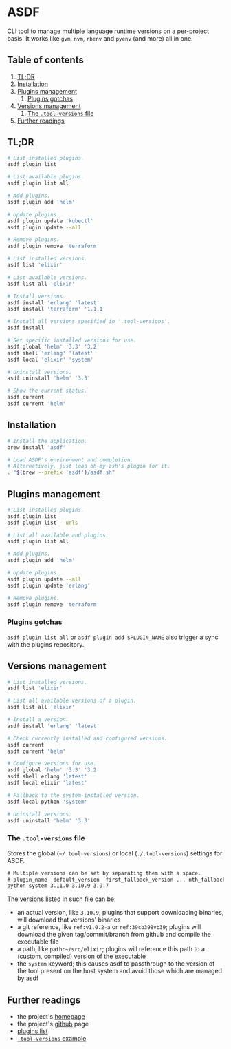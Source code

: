 # ASDF

CLI tool to manage multiple language runtime versions on a per-project basis. It works like `gvm`, `nvm`, `rbenv` and `pyenv` (and more) all in one.

## Table of contents <!-- omit in toc -->

1. [TL;DR](#tldr)
1. [Installation](#installation)
1. [Plugins management](#plugins-management)
   1. [Plugins gotchas](#plugins-gotchas)
1. [Versions management](#versions-management)
   1. [The `.tool-versions` file](#the-tool-versions-file)
1. [Further readings](#further-readings)

## TL;DR

```sh
# List installed plugins.
asdf plugin list

# List available plugins.
asdf plugin list all

# Add plugins.
asdf plugin add 'helm'

# Update plugins.
asdf plugin update 'kubectl'
asdf plugin update --all

# Remove plugins.
asdf plugin remove 'terraform'

# List installed versions.
asdf list 'elixir'

# List available versions.
asdf list all 'elixir'

# Install versions.
asdf install 'erlang' 'latest'
asdf install 'terraform' '1.1.1'

# Install all versions specified in '.tool-versions'.
asdf install

# Set specific installed versions for use.
asdf global 'helm' '3.3' '3.2'
asdf shell 'erlang' 'latest'
asdf local 'elixir' 'system'

# Uninstall versions.
asdf uninstall 'helm' '3.3'

# Show the current status.
asdf current
asdf current 'helm'
```

## Installation

```sh
# Install the application.
brew install 'asdf'

# Load ASDF's environment and completion.
# Alternatively, just load oh-my-zsh's plugin for it.
. "$(brew --prefix 'asdf')/asdf.sh"
```

## Plugins management

```sh
# List installed plugins.
asdf plugin list
asdf plugin list --urls

# List all available and plugins.
asdf plugin list all

# Add plugins.
asdf plugin add 'helm'

# Update plugins.
asdf plugin update --all
asdf plugin update 'erlang'

# Remove plugins.
asdf plugin remove 'terraform'
```

### Plugins gotchas

`asdf plugin list all` or `asdf plugin add $PLUGIN_NAME` also trigger a sync with the plugins repository.

## Versions management

```sh
# List installed versions.
asdf list 'elixir'

# List all available versions of a plugin.
asdf list all 'elixir'

# Install a version.
asdf install 'erlang' 'latest'

# Check currently installed and configured versions.
asdf current
asdf current 'helm'

# Configure versions for use.
asdf global 'helm' '3.3' '3.2'
asdf shell erlang 'latest'
asdf local elixir 'latest'

# Fallback to the system-installed version.
asdf local python 'system'

# Uninstall versions.
asdf uninstall 'helm' '3.3'
```

### The `.tool-versions` file

Stores the global (`~/.tool-versions`) or local (`./.tool-versions`) settings for ASDF.

```txt
# Multiple versions can be set by separating them with a space.
# plugin_name  default_version  first_fallback_version ... nth_fallback_version
python system 3.11.0 3.10.9 3.9.7
```

The versions listed in such file can be:

- an actual version, like `3.10.9`; plugins that support downloading binaries, will download that versions' binaries
- a git reference, like `ref:v1.0.2-a` or `ref:39cb398vb39`; plugins will download the given tag/commit/branch from github and compile the executable file
- a path, like `path:~/src/elixir`; plugins will reference this path to a (custom, compiled) version of the executable
- the `system` keyword; this causes asdf to passthrough to the version of the tool present on the host system and avoid those which are managed by asdf

## Further readings

- the project's [homepage]
- the project's [github] page
- [plugins list]
- [`.tool-versions` example][.tool-versions example]

<!--
  References
  -->

<!-- Upstream -->
[github]: https://github.com/asdf-vm/asdf
[homepage]: https://asdf-vm.com/
[plugins list]: https://github.com/asdf-vm/asdf-plugins

<!-- Files -->
[.tool-versions example]: ../examples/dotfiles/.tool-versions
